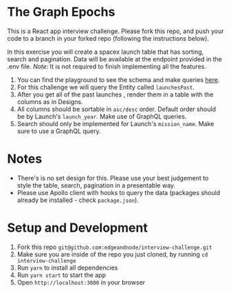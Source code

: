 # The Graph Epochs

This is a React app interview challenge. Please fork this repo, and push your code to a branch in your forked repo (following the instructions below).

In this exercise you will create a spacex launch table that has sorting, search and pagination. Data will be available at the endpoint provided in the .env file. _Note_: It is not required to finish implementing all the features. 


1. You can find the playground to see the schema and make queries [here](https://api.spacex.land/graphql/).
2. For this challenge we will query the Entity called `launchesPast`.
3. After you get all of the past launches , render them in a table with the columns as in Designs.
4. All columns should be sortable in `asc/desc` order. Default order should be by Launch's `launch_year`. Make use of GraphQL queries.
5. Search should only be implemented for Launch's `mission_name`. Make sure to use a GraphQL query.

# Notes

- There's is no set design for this. Please use your best judgement to style the table, search, pagination in a presentable way.
- Please use Apollo client with hooks to query the data (packages should already be installed - check `package.json`).

# Setup and Development

1. Fork this repo `git@github.com:edgeandnode/interview-challenge.git`
2. Make sure you are inside of the repo you just cloned, by running `cd interview-challenge`
3. Run `yarn` to install all dependencies
4. Run `yarn start` to start the app
5. Open `http://localhost:3000` in your browser
